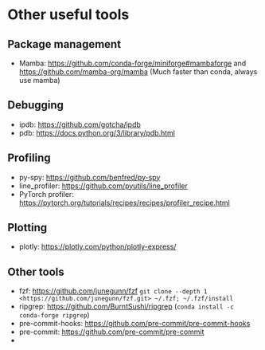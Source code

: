 # Other useful tools

## Package management

- Mamba: <https://github.com/conda-forge/miniforge#mambaforge> and <https://github.com/mamba-org/mamba> (Much faster than conda, always use mamba)

## Debugging

- ipdb: <https://github.com/gotcha/ipdb>
- pdb: <https://docs.python.org/3/library/pdb.html>

## Profiling

- py-spy: <https://github.com/benfred/py-spy>
- line_profiler: <https://github.com/pyutils/line_profiler>
- PyTorch profiler: <https://pytorch.org/tutorials/recipes/recipes/profiler_recipe.html>

## Plotting

- plotly: <https://plotly.com/python/plotly-express/>

## Other tools

- fzf: <https://github.com/junegunn/fzf> `git clone --depth 1 <https://github.com/junegunn/fzf.git> ~/.fzf; ~/.fzf/install`
- ripgrep: <https://github.com/BurntSushi/ripgrep> (`conda install -c conda-forge ripgrep`)
- pre-commit-hooks: <https://github.com/pre-commit/pre-commit-hooks>
- pre-commit: https://github.com/pre-commit/pre-commit
-
